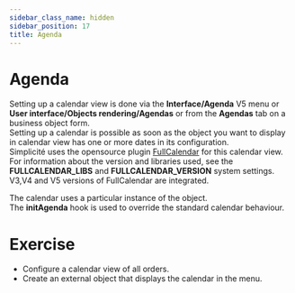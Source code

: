 ```yaml
---
sidebar_class_name: hidden
sidebar_position: 17
title: Agenda
---
```


Agenda
====================
Setting up a calendar view is done via the **Interface/Agenda** V5 menu or **User interface/Objects rendering/Agendas** or from the **Agendas** tab on a business object form.  
Setting up a calendar is possible as soon as the object you want to display in calendar view has one or more dates in its configuration.  
Simplicité uses the opensource plugin <a href="https://fullcalendar.io/" target="_blank">FullCalendar</a> for this calendar view.  
For information about the version and libraries used, see the **FULLCALENDAR_LIBS** and **FULLCALENDAR_VERSION** system settings.  
V3,V4 and V5 versions of FullCalendar are integrated.  

The calendar uses a particular instance of the object.  
The **initAgenda** hook is used to override the standard calendar behaviour.  



Exercise
====================

- Configure a calendar view of all orders.  
- Create an external object that displays the calendar in the menu.   
